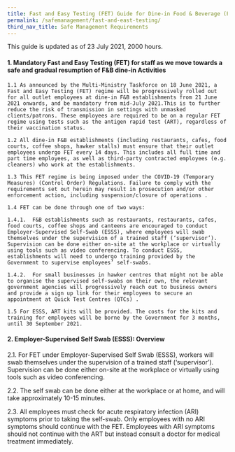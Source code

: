 ```yaml
---
title: Fast and Easy Testing (FET) Guide for Dine-in Food & Beverage (F&B) Establishments
permalink: /safemanagement/fast-and-east-testing/
third_nav_title: Safe Management Requirements
---
```


This guide is updated as of 23 July 2021, 2000 hours. 

#### 1.	Mandatory Fast and Easy Testing (FET) for staff as we move towards a safe and gradual resumption of F&B dine-in Activities

    1.1	As announced by the Multi-Ministry Taskforce on 18 June 2021, a Fast and Easy Testing (FET) regime will be progressively rolled out for all outlet employees at dine-in F&B establishments from 21 June 2021 onwards, and be mandatory from mid-July 2021.This is to further reduce the risk of transmission in settings with unmasked clients/patrons. These employees are required to be on a regular FET regime using tests such as the antigen rapid test (ART), regardless of their vaccination status.

    1.2	All dine-in F&B establishments (including restaurants, cafes, food courts, coffee shops, hawker stalls) must ensure that their outlet employees undergo FET every 14 days. This includes all full time and part time employees, as well as third-party contracted employees (e.g. cleaners) who work at the establishments. 

    1.3	This FET regime is being imposed under the COVID-19 (Temporary Measures) (Control Order) Regulations. Failure to comply with the requirements set out herein may result in prosecution and/or other enforcement action, including suspension/closure of operations .

    1.4	FET can be done through one of two ways:

    1.4.1.	F&B establishments such as restaurants, restaurants, cafes, food courts, coffee shops and canteens are encouraged to conduct Employer-Supervised Self-Swab (ESSS), where employees will swab themselves under the supervision of a trained staff (‘supervisor’). Supervision can be done either on-site at the workplace or virtually using tools such as video conferencing. To conduct ESSS, establishments will need to undergo training provided by the Government to supervise employees’ self-swabs. 

    1.4.2.	For small businesses in hawker centres that might not be able to organise the supervised self-swabs on their own, the relevant government agencies will progressively reach out to business owners and provide a sign up link for their employees to secure an appointment at Quick Test Centres (QTCs) . 

    1.5	For ESSS, ART kits will be provided. The costs for the kits and training for employees will be borne by the Government for 3 months, until 30 September 2021.

#### 2.	Employer-Supervised Self Swab (ESSS): Overview 

2.1.	For FET under Employer-Supervised Self Swab (ESSS), workers will swab themselves under the supervision of a trained staff (‘supervisor’). Supervision can be done either on-site at the workplace or virtually using tools such as video conferencing.

2.2.	The self swab can be done either at the workplace or at home, and will take approximately 10-15 minutes. 

2.3.	All employees must check for acute respiratory infection (ARI) symptoms prior to taking the self-swab. Only employees with no ARI symptoms should continue with the FET. Employees with ARI symptoms should not continue with the ART but instead consult a doctor for medical treatment immediately.
